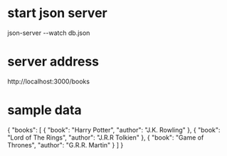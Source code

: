 # start json server

json-server --watch db.json

# server address

http://localhost:3000/books

# sample data

{
  "books": [
    {
      "book": "Harry Potter",
      "author": "J.K. Rowling"
    },
    {
      "book": "Lord of The Rings",
      "author": "J.R.R Tolkien"
    },
    {
      "book": "Game of Thrones",
      "author": "G.R.R. Martin"
    }
  ]
}

